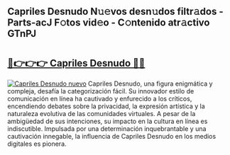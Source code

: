 ## Capriles Desnudo N𝚞𝚎vos desn𝚞dos filtr𝚊dos - Parts-acJ F𝚘tos vid𝚎o - C𝚘ntenido atr𝚊ctivo GTnPJ

# <h2><a href="http://mb6hd5.tromn.icu/?c=Capriles+Desnudo">🔗👉👉👉 Capriles Desnudo 🔗🔗</a></h2>

[![Capriles Desnudo nuevo](https://i.imgur.com/pEAQMta.gif)](http://mb6hd5.tromn.icu/?c=Capriles+Desnudo)
Capriles Desnudo, una figura enigmática y compleja, desafía la categorización fácil. Su innovador estilo de comunicación en línea ha cautivado y enfurecido a los críticos, encendiendo debates sobre la privacidad, la expresión artística y la naturaleza evolutiva de las comunidades virtuales. A pesar de la ambigüedad de sus intenciones, su impacto en la cultura en línea es indiscutible. Impulsada por una determinación inquebrantable y una cautivación innegable, la influencia de Capriles Desnudo en los medios digitales es pionera.
